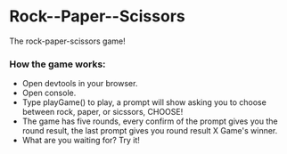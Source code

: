 # Rock--Paper--Scissors

The rock-paper-scissors game!

### How the game works:

- Open devtools in your browser.
- Open console.
- Type playGame() to play, a prompt will show asking you to choose between rock, paper, or sicssors, CHOOSE!
- The game has five rounds, every confirm of the prompt gives you the round result, the last prompt gives you round result X Game's winner.
- What are you waiting for? Try it!
